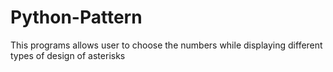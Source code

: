 # Python-Pattern
This programs allows user to choose the numbers while displaying different types of design of asterisks 
